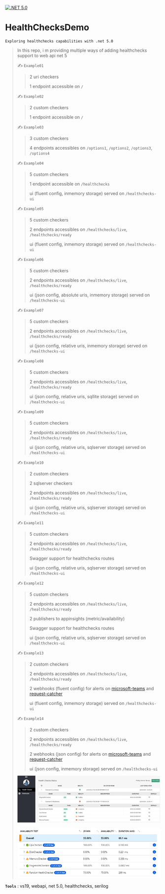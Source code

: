 [![.NET 5.0](https://github.com/aimenux/HealthChecksDemo/actions/workflows/ci.yml/badge.svg)](https://github.com/aimenux/HealthChecksDemo/actions/workflows/ci.yml)

# HealthChecksDemo
```
Exploring healthchecks capabilities with .net 5.0
```
>
> In this repo, i m providing multiple ways of adding healthchecks support to web api net 5
>
> :writing_hand: `Example01`
>
>> 2 uri checkers
>>
>> 1 endpoint accessible on `/`
>
> :writing_hand: `Example02`
>
>> 2 custom checkers
>>
>> 1 endpoint accessible on `/`
>
> :writing_hand: `Example03`
>
>> 3 custom checkers
>>
>> 4 endpoints accessibles on `/options1`, `/options2`, `/options3`, `/options4`
>
> :writing_hand: `Example04`
>
>> 5 custom checkers
>>
>> 1 endpoint accessible on `/healthchecks`
>>
>> ui (fluent config, inmemory storage) served on `/healthchecks-ui`
>
> :writing_hand: `Example05`
>
>> 5 custom checkers
>>
>> 2 endpoints accessibles on `/healthchecks/live`, `/healthchecks/ready`
>>
>> ui (fluent config, inmemory storage) served on `/healthchecks-ui`
>
> :writing_hand: `Example06`
>
>> 5 custom checkers
>>
>> 2 endpoints accessibles on `/healthchecks/live`, `/healthchecks/ready`
>>
>> ui (json config, absolute uris, inmemory storage) served on `/healthchecks-ui`
>
> :writing_hand: `Example07`
>
>> 5 custom checkers
>>
>> 2 endpoints accessibles on `/healthchecks/live`, `/healthchecks/ready`
>>
>> ui (json config, relative uris, inmemory storage) served on `/healthchecks-ui`
>
> :writing_hand: `Example08`
>
>> 5 custom checkers
>>
>> 2 endpoints accessibles on `/healthchecks/live`, `/healthchecks/ready`
>>
>> ui (json config, relative uris, sqllite storage) served on `/healthchecks-ui`
>
> :writing_hand: `Example09`
>
>> 5 custom checkers
>>
>> 2 endpoints accessibles on `/healthchecks/live`, `/healthchecks/ready`
>>
>> ui (json config, relative uris, sqlserver storage) served on `/healthchecks-ui`
>
> :writing_hand: `Example10`
>
>> 2 custom checkers
>>
>> 2 sqlserver checkers
>>
>> 2 endpoints accessibles on `/healthchecks/live`, `/healthchecks/ready`
>>
>> ui (json config, relative uris, sqlserver storage) served on `/healthchecks-ui`
>
> :writing_hand: `Example11`
>
>> 5 custom checkers
>>
>> 2 endpoints accessibles on `/healthchecks/live`, `/healthchecks/ready`
>>
>> Swagger support for healthchecks routes
>>
>> ui (json config, relative uris, sqlserver storage) served on `/healthchecks-ui`
>
> :writing_hand: `Example12`
>
>> 5 custom checkers
>>
>> 2 endpoints accessibles on `/healthchecks/live`, `/healthchecks/ready`
>>
>> 2 publishers to appinsights (metric/availability)
>>
>> Swagger support for healthchecks routes
>>
>> ui (json config, relative uris, sqlserver storage) served on `/healthchecks-ui`
>
> :writing_hand: `Example13`
>
>> 2 custom checkers
>>
>> 2 endpoints accessibles on `/healthchecks/live`, `/healthchecks/ready`
>>
>> 2 webhooks (fluent config) for alerts on [microsoft-teams](https://www.microsoft.com/en-ww/microsoft-teams/download-app) and [request-catcher](https://requestcatcher.com/)
>>
>> ui (fluent config, inmemory storage) served on `/healthchecks-ui`
>
> :writing_hand: `Example14`
>
>> 2 custom checkers
>>
>> 2 endpoints accessibles on `/healthchecks/live`, `/healthchecks/ready`
>>
>> 2 webhooks (json config) for alerts on [microsoft-teams](https://www.microsoft.com/en-ww/microsoft-teams/download-app) and [request-catcher](https://requestcatcher.com/)
>>
>> ui (json config, inmemory storage) served on `/healthchecks-ui`
>
>
> ![Example05Screen](Screenshots/Example05.png)
>
>
> ![Example12Screen](Screenshots/Example12.png)
>

**`Tools`** : vs19, webapi, net 5.0, healthchecks, serilog